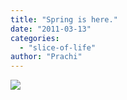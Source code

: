 ```yaml
---
title: "Spring is here."
date: "2011-03-13"
categories: 
  - "slice-of-life"
author: "Prachi"
---
```


![](https://prachi.net/wp-content/uploads/2011/03/IMG_8017.jpg)
